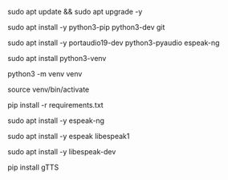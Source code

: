 
sudo apt update && sudo apt upgrade -y


sudo apt install -y python3-pip python3-dev git


sudo apt install -y portaudio19-dev python3-pyaudio espeak-ng

sudo apt install python3-venv


python3 -m venv venv

source venv/bin/activate

pip install -r requirements.txt

sudo apt install -y espeak-ng

sudo apt install -y espeak libespeak1

sudo apt install -y libespeak-dev


pip install gTTS
